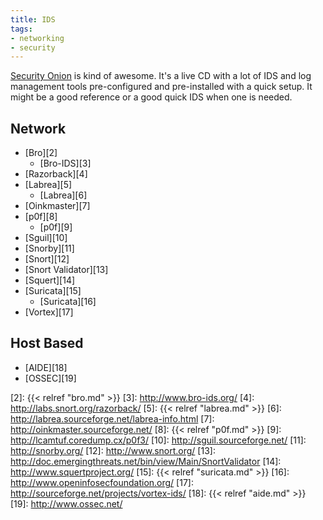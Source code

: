 ```yaml
---
title: IDS
tags:
- networking
- security
---
```


[Security Onion][1] is kind of awesome. It's a live CD with a lot of IDS and
log management tools pre-configured and pre-installed with a quick setup. It
might be a good reference or a good quick IDS when one is needed.

## Network

* [Bro][2]
  * [Bro-IDS][3]
* [Razorback][4]
* [Labrea][5]
  * [Labrea][6]
* [Oinkmaster][7]
* [p0f][8]
  * [p0f][9]
* [Sguil][10]
* [Snorby][11]
* [Snort][12]
* [Snort Validator][13]
* [Squert][14]
* [Suricata][15]
  * [Suricata][16]
* [Vortex][17]

## Host Based

* [AIDE][18]
* [OSSEC][19]

[1]: http://securityonion.blogspot.com/
[2]: {{< relref "bro.md" >}}
[3]: http://www.bro-ids.org/
[4]: http://labs.snort.org/razorback/
[5]: {{< relref "labrea.md" >}}
[6]: http://labrea.sourceforge.net/labrea-info.html 
[7]: http://oinkmaster.sourceforge.net/
[8]: {{< relref "p0f.md" >}}
[9]: http://lcamtuf.coredump.cx/p0f3/
[10]: http://sguil.sourceforge.net/
[11]: http://snorby.org/
[12]: http://www.snort.org/
[13]: http://doc.emergingthreats.net/bin/view/Main/SnortValidator
[14]: http://www.squertproject.org/
[15]: {{< relref "suricata.md" >}}
[16]: http://www.openinfosecfoundation.org/
[17]: http://sourceforge.net/projects/vortex-ids/
[18]: {{< relref "aide.md" >}}
[19]: http://www.ossec.net/

